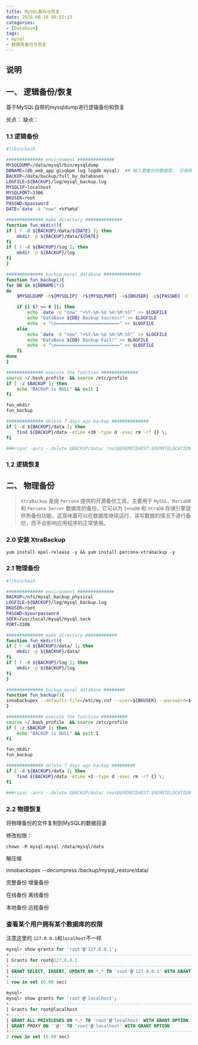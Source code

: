 ```yaml
---
title: MySQL备份与恢复
date: 2024-06-18 08:55:13
categories: 
- [Database]
tags: 
- mysql
- 数据库备份与恢复
---
```



## 说明



## 一、 逻辑备份/恢复

基于MySQL自带的mysqldump进行逻辑备份和恢复

优点：
缺点：


### 1.1 逻辑备份

``` bash
#!/bin/bash

############## environment ##############
MYSQLDUMP=/data/mysql/bin/mysqldump
DBNAME=(db_web_app gisqbpm log logdb mysql)  ## 输入要备份的数据库， 空格隔开。
BACKUP=/data/backup/full_by_databases
LOGFILE=${BACKUP}/log/mysql_backup.log
MYSQLIP=localhost
MYSQLPORT=3306
BKUSER=root
PASSWD=$password
DATE=`date -d "now" +%Y%m%d`

############## make directory ##############
function fun_mkdir(){
if [ ! -d ${BACKUP}/data/${DATE} ]; then
    mkdir -p ${BACKUP}/data/${DATE}
fi
if [ ! -d ${BACKUP}/log ]; then
    mkdir -p ${BACKUP}/log
fi
}

############## backup mysql database ##############
function fun_backup(){
for DB in ${DBNAME[*]}
do
    $MYSQLDUMP -h${MYSQLIP} -P${MYSQLPORT} -u${BKUSER} -p${PASSWD} -C -B -R -q --set-gtid-purged=OFF ${DB} | gzip > $BACKUP/data/${DATE}/${DB}.sql.gz

    if [[ $? == 0 ]]; then
        echo `date -d "now" "+%Y-%m-%d %H:%M:%S"` >> $LOGFILE
        echo "DataBase ${DB} Backup Success!" >> $LOGFILE
        echo -e "\n========================" >> $LOGFILE
    else
        echo `date -d "now" "+%Y-%m-%d %H:%M:%S"` >> $LOGFILE
        echo "DataBase ${DB} Backup Fail!" >> $LOGFILE
        echo -e "\n========================" >> $LOGFILE
    fi
done
}

############## execute the function ##############
source ~/.bash_profile  && source /etc/profile
if [ -z $BACKUP ]; then
    echo "BACKUP is NULL" && exit 1
fi

fun_mkdir
fun_backup

############## delete 7 days ago backup ##############
if [ -d ${BACKUP}/data ]; then
    find ${BACKUP}/data -mtime +30 -type d -exec rm -rf {} \;
fi

###rsync -avrz --delete $BACKUP/data/ root@$REMOTEHOST:$REMOTELOCATION

```

### 1.2 逻辑恢复



## 二、 物理备份

> `XtraBackup` 是由 `Percona` 提供的开源备份工具，主要用于 `MySQL`、`MariaDB` 和 `Percona Server` 数据库的备份。它可以为 `InnoDB` 和 `XtraDB` 存储引擎提供热备份功能，这意味着可以在数据库继续运行、读写数据的情况下进行备份，而不会影响应用程序的正常使用。

### 2.0 安装 XtraBackup
  `yum install epel-release -y && yum install percona-xtrabackup -y `

### 2.1 物理备份

``` bash
#!/bin/bash

############## environment ##############
BACKUP=/nfs/mysql_backup_physical
LOGFILE=${BACKUP}/log/mysql_backup.log
BKUSER=root
PASSWD=$yourpassword
SOCK=/usr/local/mysql/mysql.sock
PORT=3306

############## make directory ############
function fun_mkdir(){
if [ ! -d ${BACKUP}/data/ ]; then
    mkdir -p ${BACKUP}/data/
fi
if [ ! -d ${BACKUP}/log ]; then
    mkdir -p ${BACKUP}/log
fi
}

############## backup mysql database ########
function fun_backup(){
innobackupex --defaults-file=/etc/my.cnf --user=${BKUSER} --password=${PASSWD} --port=${PORT} --socket=${SOCK} --compress --parallel=4 ${BACKUP}/data/ 1>${LOGFILE} 2>&1
}

############## execute the function ##########
source ~/.bash_profile  && source /etc/profile
if [ -z $BACKUP ]; then
    echo "BACKUP is NULL" && exit 1
fi

fun_mkdir
fun_backup

############## delete 7 days ago backup #########
if [ -d ${BACKUP}/data ]; then
    find ${BACKUP}/data -mtime +2 -type d -exec rm -rf {} \;
fi

###rsync -avrz --delete $BACKUP/data/ root@$REMOTEHOST:$REMOTELOCATION

```


### 2.2 物理恢复

将物理备份的文件复制到MySQL的数据目录

修改权限：

` chown -R mysql:mysql /data/mysql/data `


解压缩 

innobackupex --decompress /backup/mysql_restore/data/








完整备份
增量备份

在线备份
离线备份

本地备份
远程备份 



### 查看某个用户拥有某个数据库的权限

注意这里的 `127.0.0.1`和`localhost`不一样

``` sql
mysql> show grants for 'root'@'127.0.0.1';
+-----------------------------------------------------------------------------+
| Grants for root@127.0.0.1                                                   |
+-----------------------------------------------------------------------------+
| GRANT SELECT, INSERT, UPDATE ON *.* TO 'root'@'127.0.0.1' WITH GRANT OPTION |
+-----------------------------------------------------------------------------+
1 row in set (0.00 sec)

mysql> 
mysql> show grants for 'root'@'localhost';
+---------------------------------------------------------------------+
| Grants for root@localhost                                           |
+---------------------------------------------------------------------+
| GRANT ALL PRIVILEGES ON *.* TO 'root'@'localhost' WITH GRANT OPTION |
| GRANT PROXY ON ''@'' TO 'root'@'localhost' WITH GRANT OPTION        |
+---------------------------------------------------------------------+
2 rows in set (0.00 sec)

```